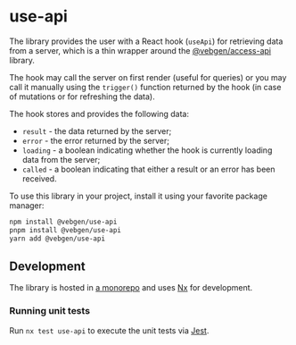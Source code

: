 # use-api

The library provides the user with a React hook (`useApi`) for retrieving
data from a server, which is a thin wrapper around the
[@vebgen/access-api](../access-api/README.md) library.

The hook may call the server on first render (useful for queries) or you
may call it manually using the `trigger()` function returned by the hook
(in case of mutations or for refreshing the data).

The hook stores and provides the following data:

- `result` - the data returned by the server;
- `error` - the error returned by the server;
- `loading` - a boolean indicating whether the hook is currently loading
  data from the server;
- `called` - a boolean indicating that either a result or an error has
  been received.

To use this library in your project, install it using your favorite
package manager:

```bash
npm install @vebgen/use-api
pnpm install @vebgen/use-api
yarn add @vebgen/use-api
```

## Development

The library is hosted in [a monorepo](https://github.com/vebgen/recompat) and
uses [Nx](https://nx.dev) for development.

### Running unit tests

Run `nx test use-api` to execute the unit tests via
[Jest](https://jestjs.io).
